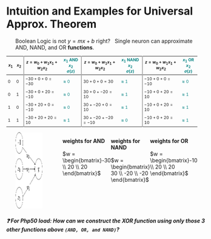 # Intuition and Examples for Universal Approx. Theorem

- Boolean Logic is not $y = mx + b$ right?  &nbsp; Single neuron can approximate AND, NAND, and OR **functions**.

| $x_1$  | $x_2$  | $z = w_0 + w_1x_1 + w_2x_2$  | $x_1$ AND $x_2$ <br /> $\sigma(z)$ | $z = w_0 + w_1x_1 + w_2x_2$  | $x_1$ NAND $x_2$ <br /> $\sigma(z)$ | $z = w_0 + w_1x_1 + w_2x_2$  | $x_1$ OR $x_2$ <br /> $\sigma(z)$  |
|--------|--------|------------------------------|------------------------------------|------------------------------|-------------------------------------|------------------------------|------------------------------------|
| 0      | 0      | $-30 + 0 + 0 = -30$          | $\approx 0$                        | $30 + 0 + 0 = 30$            | $\approx 1$                         | $-10 + 0 + 0 = -10$          | $\approx 0$                        |
| 0      | 1      | $-30 + 0 + 20 = -10$         | $\approx 0$                        | $30 + 0 + -20 = 10$          | $\approx 1$                         | $-10 + 0 + 20 = 10$          | $\approx 1$                        |
| 1      | 0      | $-30 + 20 + 0 = -10$         | $\approx 0$                        | $30 + -20 + 0 = 10$          | $\approx 1$                         | $-10 + 0 + 20 = 10$          | $\approx 1$                        |
| 1      | 1      | $-30 + 20 + 20 = 10$         | $\approx 1$                        | $30 + -20 + -20 = -10$       | $\approx 0$                         | $-10 + 0 + 20 = 10$          | $\approx 1$                        |

- <img alt="logic gates" src="/images/logic-gates.png" style="width: 200px; height: 200px;" />
- 
- **weights for AND**<br /><br />
  $w = \begin{bmatrix}-30 \\ 20 \\ 20 \end{bmatrix}$

- **weights for NAND**<br /><br />
  $w = \begin{bmatrix} 30 \\ -20 \\ -20 \end{bmatrix}$

- **weights for OR**<br /><br />
  $w = \begin{bmatrix}-10 \\ 20 \\ 20 \end{bmatrix}$

<h5 v-click class="absolute bottom-8 right-8 text-orange-500" style="width: 550px;">
  ❓ <span class="text-yellow-500 underline">For Php50 load:</span>
  How can we construct the XOR <i><b>function</b></i> using only those 3 other <b><i>functions</i></b> above
  <code>(AND, OR, and NAND)</code>?
</h5>

<style>
  td {
    padding: 4px !important;
    font-size: 0.75em;
  }

  th {
    font-size: 0.75em;
  }

  table {
    margin-bottom: 8px;
  }

  ul {
    display: flex;
  }

  ul li:first-child {
    width: 200px;
    flex: 4;
  }

  ul li {
    list-style: none;
    flex: 3;
  }

  td:nth-child(7), th:nth-child(7), td:nth-child(5), th:nth-child(5), td:nth-child(3), th:nth-child(3) {
    border-left: 2px solid darkgray;
  }

  th:nth-child(4), th:nth-child(6), th:nth-child(8) {
    color: teal;
  }

  td:nth-child(4), td:nth-child(6), td:nth-child(8) {
    color: teal;
  }
</style>